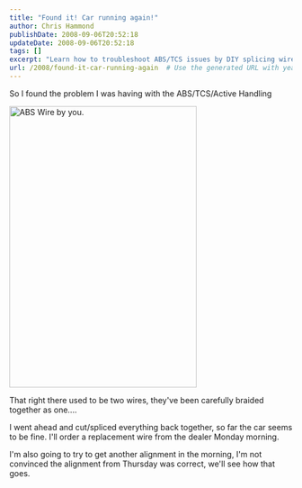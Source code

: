```yaml
---
title: "Found it! Car running again!"
author: Chris Hammond
publishDate: 2008-09-06T20:52:18
updateDate: 2008-09-06T20:52:18
tags: []
excerpt: "Learn how to troubleshoot ABS/TCS issues by DIY splicing wires. Follow this step-by-step guide for fixing your car's electrical problems efficiently."
url: /2008/found-it-car-running-again  # Use the generated URL with year
---
```

<p>So I found the problem I was having with the ABS/TCS/Active Handling</p> <p><img class="reflect" title="" height="500" alt="ABS Wire by you." src="https://farm4.static.flickr.com/3074/2834810074_417a8e3ca1.jpg?v=0" width="333" onload="show_notes_initially();" /></p> <p>That right there used to be two wires, they've been carefully braided together as one....</p> <p>I went ahead and cut/spliced everything back together, so far the car seems to be fine. I'll order a replacement wire from the dealer Monday morning.</p> <p>I'm also going to try to get another alignment in the morning, I'm not convinced the alignment from Thursday was correct, we'll see how that goes.</p>

